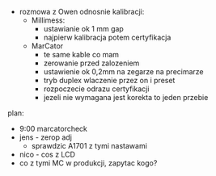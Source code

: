 - rozmowa z Owen odnosnie kalibracji:
	- Millimess: 
		- ustawianie ok 1 mm gap
		- najpierw kalibracja potem certyfikacja
	- MarCator
		- te same kable co mam
		- zerowanie przed zalozeniem
		- ustawienie ok 0,2mm na zegarze na precimarze
		- tryb duplex wlaczenie przez on i preset
		- rozpoczecie odrazu certyfikacji
		- jezeli nie wymagana jest korekta to jeden przebie

plan:
- 9:00 marcatorcheck
- jens - zerop adj
	- sprawdzic A1701 z tymi nastawami
- nico - cos z LCD
- co z tymi MC w produkcji, zapytac kogo?